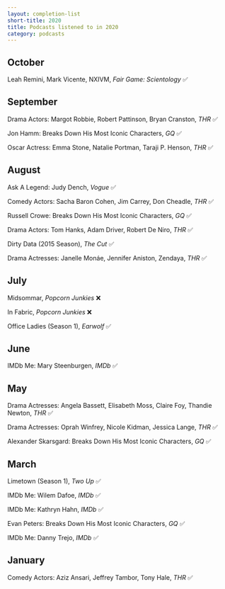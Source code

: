 ```yaml
---
layout: completion-list
short-title: 2020
title: Podcasts listened to in 2020
category: podcasts
---
```

## October
Leah Remini, Mark Vicente, NXIVM, _Fair Game: Scientology_ ✅

## September
Drama Actors: Margot Robbie, Robert Pattinson, Bryan Cranston, _THR_ ✅

Jon Hamm: Breaks Down His Most Iconic Characters, _GQ_ ✅

Oscar Actress: Emma Stone, Natalie Portman, Taraji P. Henson, _THR_ ✅

## August
Ask A Legend: Judy Dench, _Vogue_ ✅

Comedy Actors: Sacha Baron Cohen, Jim Carrey, Don Cheadle, _THR_ ✅

Russell Crowe: Breaks Down His Most Iconic Characters, _GQ_ ✅

Drama Actors: Tom Hanks, Adam Driver, Robert De Niro, _THR_ ✅

Dirty Data (2015 Season), _The Cut_ ✅

Drama Actresses: Janelle Monáe, Jennifer Aniston, Zendaya, _THR_ ✅

## July
Midsommar, _Popcorn Junkies_ ❌

In Fabric, _Popcorn Junkies_ ❌

Office Ladies (Season 1), _Earwolf_ ✅

## June
IMDb Me: Mary Steenburgen, _IMDb_ ✅

## May
Drama Actresses: Angela Bassett, Elisabeth Moss, Claire Foy, Thandie Newton, _THR_ ✅

Drama Actresses: Oprah Winfrey, Nicole Kidman, Jessica Lange, _THR_ ✅

Alexander Skarsgard: Breaks Down His Most Iconic Characters, _GQ_ ✅

## March
Limetown (Season 1), _Two Up_ ✅

IMDb Me: Wilem Dafoe, _IMDb_ ✅

IMDb Me: Kathryn Hahn, _IMDb_ ✅

Evan Peters: Breaks Down His Most Iconic Characters, _GQ_ ✅

IMDb Me: Danny Trejo, _IMDb_ ✅

## January
Comedy Actors: Aziz Ansari, Jeffrey Tambor, Tony Hale, _THR_ ✅